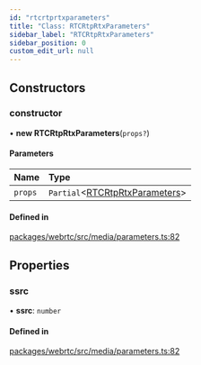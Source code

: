 ```yaml
---
id: "rtcrtprtxparameters"
title: "Class: RTCRtpRtxParameters"
sidebar_label: "RTCRtpRtxParameters"
sidebar_position: 0
custom_edit_url: null
---
```


## Constructors

### constructor

• **new RTCRtpRtxParameters**(`props?`)

#### Parameters

| Name | Type |
| :------ | :------ |
| `props` | `Partial`<[RTCRtpRtxParameters](rtcrtprtxparameters.md)\> |

#### Defined in

[packages/webrtc/src/media/parameters.ts:82](https://github.com/shinyoshiaki/werift-webrtc/blob/32ca930/packages/webrtc/src/media/parameters.ts#L82)

## Properties

### ssrc

• **ssrc**: `number`

#### Defined in

[packages/webrtc/src/media/parameters.ts:82](https://github.com/shinyoshiaki/werift-webrtc/blob/32ca930/packages/webrtc/src/media/parameters.ts#L82)
